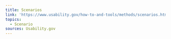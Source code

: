 ```yaml
---
title: Scenarios
link: 'https://www.usability.gov/how-to-and-tools/methods/scenarios.html'
topics:
  - Scenario
sources: Usability.gov
---
```


